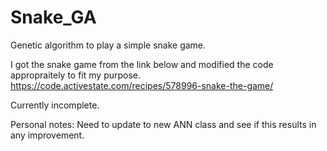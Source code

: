 # Snake_GA
Genetic algorithm to play a simple snake game.

I got the snake game from the link below and modified the code appropraitely to fit my purpose. 
https://code.activestate.com/recipes/578996-snake-the-game/

Currently incomplete.

Personal notes: Need to update to new ANN class and see if this results in any improvement.

